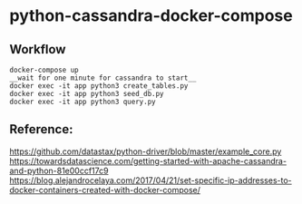 # python-cassandra-docker-compose
## Workflow
```
docker-compose up
__wait for one minute for cassandra to start__
docker exec -it app python3 create_tables.py
docker exec -it app python3 seed_db.py
docker exec -it app python3 query.py
```


## Reference:
https://github.com/datastax/python-driver/blob/master/example_core.py
https://towardsdatascience.com/getting-started-with-apache-cassandra-and-python-81e00ccf17c9
https://blog.alejandrocelaya.com/2017/04/21/set-specific-ip-addresses-to-docker-containers-created-with-docker-compose/
